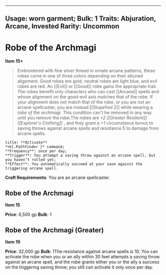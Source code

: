 
---
Usage: worn garment;
Bulk: 1
Traits: Abjuration, Arcane, Invested
Rarity: Uncommon
---

# Robe of the Archmagi

**Item 15+**

> Embroidered with fine silver thread in ornate arcane patterns, these robes come in one of three colors depending on their attuned alignment. Good robes are gold, neutral robes are light blue, and evil robes are red. An [[Evil]] or [[Good]] robe gains the appropriate trait. The robes benefit only characters who can cast [[Arcane]] spells and whose alignment on the good-evil axis matches that of the robe. If your alignment does not match that of the robe, or you are not an arcane spellcaster, you are instead [[Stupefied 2]] while wearing a *robe of the archmagi*. This condition can't be removed in any way until you remove the robe.The robes are *+2 [[Greater Resilient]] [[Explorer's Clothing]]* , and they grant a +1 circumstance bonus to saving throws against arcane spells and resistance 5 to damage from arcane spells.

```ad-embed-ability
title: **Activate**
*⬲{.Pathfinder }* command; 
**Frequency**: once per day;
**Trigger**: You attempt a saving throw against an arcane spell, but you haven’t rolled yet;
**Effect**: You automatically succeed at your save against the triggering arcane spell.

```

**Craft Requirements**: You are an arcane spellcaster.

## Robe of the Archmagi

**Item 15**

**Price**: 6,500 gp
**Bulk**: 1

## Robe of the Archmagi (Greater)

**Item 19**

**Price**: 32,000 gp
**Bulk**: 1The resistance against arcane spells is 10. You can activate the robe when you or an ally within 30 feet attempts a saving throw against an arcane spell, and the robe grants either you or the ally a success on the triggering saving throw; you still can activate it only once per day.
